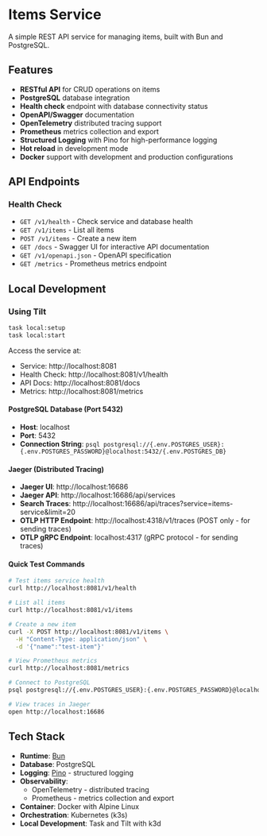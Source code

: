 # Items Service

A simple REST API service for managing items, built with Bun and PostgreSQL.

## Features

- **RESTful API** for CRUD operations on items
- **PostgreSQL** database integration
- **Health check** endpoint with database connectivity status
- **OpenAPI/Swagger** documentation
- **OpenTelemetry** distributed tracing support
- **Prometheus** metrics collection and export
- **Structured Logging** with Pino for high-performance logging
- **Hot reload** in development mode
- **Docker** support with development and production configurations

## API Endpoints

### Health Check
- `GET /v1/health` - Check service and database health
- `GET /v1/items` - List all items
- `POST /v1/items` - Create a new item
- `GET /docs` - Swagger UI for interactive API documentation
- `GET /v1/openapi.json` - OpenAPI specification
- `GET /metrics` - Prometheus metrics endpoint

## Local Development

### Using Tilt
```bash
task local:setup
task local:start
```

Access the service at:
- Service: http://localhost:8081
- Health Check: http://localhost:8081/v1/health
- API Docs: http://localhost:8081/docs
- Metrics: http://localhost:8081/metrics


#### PostgreSQL Database (Port 5432)
- **Host**: localhost
- **Port**: 5432
- **Connection String**: `psql postgresql://{.env.POSTGRES_USER}:{.env.POSTGRES_PASSWORD}@localhost:5432/{.env.POSTGRES_DB}`

#### Jaeger (Distributed Tracing)
- **Jaeger UI**: http://localhost:16686
- **Jaeger API**: http://localhost:16686/api/services
- **Search Traces**: http://localhost:16686/api/traces?service=items-service&limit=20
- **OTLP HTTP Endpoint**: http://localhost:4318/v1/traces (POST only - for sending traces)
- **OTLP gRPC Endpoint**: localhost:4317 (gRPC protocol - for sending traces)

#### Quick Test Commands
```bash
# Test items service health
curl http://localhost:8081/v1/health

# List all items
curl http://localhost:8081/v1/items

# Create a new item
curl -X POST http://localhost:8081/v1/items \
  -H "Content-Type: application/json" \
  -d '{"name":"test-item"}'

# View Prometheus metrics
curl http://localhost:8081/metrics

# Connect to PostgreSQL
psql postgresql://{.env.POSTGRES_USER}:{.env.POSTGRES_PASSWORD}@localhost:5432/{.env.POSTGRES_DB}

# View traces in Jaeger
open http://localhost:16686
```

## Tech Stack

- **Runtime**: [Bun](https://bun.sh/)
- **Database**: PostgreSQL
- **Logging**: [Pino](https://getpino.io/) - structured logging
- **Observability**:
  - OpenTelemetry - distributed tracing
  - Prometheus - metrics collection and export
- **Container**: Docker with Alpine Linux
- **Orchestration**: Kubernetes (k3s)
- **Local Development**: Task and Tilt with k3d

